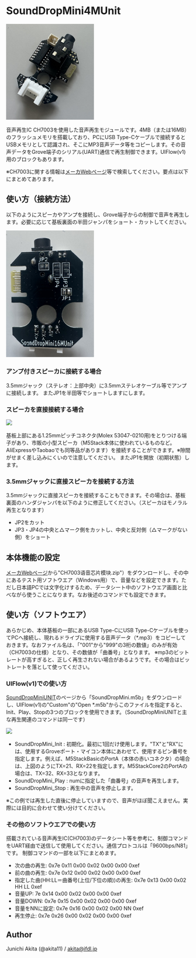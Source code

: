 # SoundDropMini4MUnit

<img src="https://github.com/akita11/SoundDropMini4_16MUnit/blob/main/SoundDropMini4_16MUnit.jpg" width="240px">

音声再生IC CH7003を使用した音声再生モジュールです。4MB（または16MB）のフラッシュメモリを搭載しており、PCにUSB Type-Cケーブルで接続するとUSBメモリとして認識され、そこにMP3音声データ等をコピーします。その音声データをGrove端子のシリアル(UART)通信で再生制御できます。UIFlow(v1)用のブロックもあります。

※CH7003に関する情報は[メーカWebページ](https://www.ch2003.com/h-col-124.html)等で検索してください。要点は以下にまとめてあります。


## 使い方（接続方法）

以下のようにスピーカやアンプを接続し、Grove端子からの制御で音声を再生します。必要に応じて基板裏面の半田ジャンパをショート・カットしてください。

<img src="https://github.com/akita11/SoundDropMini4_16MUnit/blob/main/SoundDropMini4_16MUnit_back.jpg" width="240px">


### アンプ付きスピーカに接続する場合

3.5mmジャック（ステレオ：上部中央）に3.5mmステレオケーブル等でアンプに接続します。
またJP1を半田等でショートしますにします。


### スピーカを直接接続する場合

<img src="https://github.com/akita11/SoundDropMini4MUnit/blob/main/SoundDropMini4_16MUnit_spk.jpg" width="240px">

基板上部にある1.25mmピッチコネクタ(Molex 53047-0210用)をとりつける端子があり、市販の小型スピーカ（M5Stack本体に使われているものなど。AliExpressやTaobaoでも同等品があります）を接続することができます。※隙間がせまく差し込みにくいので注意してください。
またJP1を開放（初期状態）します。


### 3.5mmジャックに直接スピーカを接続する方法

3.5mmジャックに直接スピーカを接続することもできます。その場合は、基板裏面のハンダジャンパを以下のように修正してください。（スピーカはモノラル再生となります）

- JP2をカット
- JP3・JP4の中央と△マーク側をカットし、中央と反対側（△マークがない側）をショート


## 本体機能の設定

[メーカWebページ](https://www.ch2003.com/h-col-124.html)から"CH7003语音芯片模块.zip"）をダウンロードし、その中にあるテスト用ソフトウエア（Windows用）で、音量などを設定できます。ただし日本語PCでは文字化けするため、データシート中のソフトウエア画面と比べながら使うことになります。なお後述のコマンドでも設定できます。


## 使い方（ソフトウエア）

あらかじめ、本体基板の一部にあるUSB Type-CにUSB Type-Cケーブルを使ってPCへ接続し、現れるドライブに使用する音声データ（*.mp3）をコピーしておきます。なおファイル名は、「"001"から"999"の3桁の数値」のみが有効（CH7003の仕様）となり、その数値が「曲番号」となります。
※mp3のビットレートが高すぎると、正しく再生されない場合があるようです。その場合はビットレートを落として使ってください。


### UIFlow(v1)での使い方

[SoundDropMiniUNIT](https://github.com/akita11/SoundDropMIniUNIT)のページから「SoundDropMini.m5b」をダウンロードし、UIFlow(v1)の"Custom"の"Open *.m5b"からこのファイルを指定すると、Init、Play、Stopの3つのブロックを使用できます。（SoundDropMiniUNITと主な再生関連のコマンドは同一です）

<img src="https://github.com/akita11/SoundDropMini4MUnit/blob/main/SoundDropMini4M_Block.png" width="240px">

- SoundDropMini_Init : 初期化。最初に1回だけ使用します。"TX"と"RX"には、使用するGroveポート・マイコン本体にあわせて、使用するピン番号を指定します。例えば、M5StackBasicのPortA（本体の赤いコネクタ）の場合は、上図のようにTX=21、RX=22を指定します。M5StackCore2のPortAの場合は、TX=32、RX=33となります。
- SoundDropMini_Play : numに指定した「曲番号」の音声を再生します。
- SoundDropMini_Stop : 再生中の音声を停止します。

※この例では再生した直後に停止していますので、音声がほぼ聞こえません。実際には目的に合わせて使い分けてください。


### その他のソフトウエアでの使い方

搭載されている音声再生IC(CH7003)のデータシート等を参考に、制御コマンドをUART経由で送信して使用してください。通信プロトコルは「9600bps/N81」です。
制御コマンドの一部を以下にまとめます。

- 次の曲の再生: 0x7e 0x11 0x00 0x02 0x00 0x00 0xef
- 前の曲の再生: 0x7e 0x12 0x00 0x02 0x00 0x00 0xef
- 指定した曲(HH:LL＝曲番号(上位/下位の順))の再生: 0x7e 0x13 0x00 0x02 HH LL 0xef
- 音量UP: 7e 0x14 0x00 0x02 0x00 0x00 0xef
- 音量DOWN: 0x7e 0x15 0x00 0x02 0x00 0x00 0xef
- 音量をNNに設定: 0x7e 0x16 0x00 0x02 0x00 NN 0xef
- 再生停止: 0x7e 0x26 0x00 0x02 0x00 0x00 0xef


## Author

Junichi Akita (@akita11) / akita@ifdl.jp
